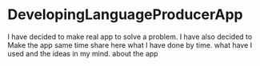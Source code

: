 # DevelopingLanguageProducerApp
I have decided to make real app to solve a problem. I have also decided to Make the app same time share here what I have done by time. what have I used and the ideas in my mind. about the app 

